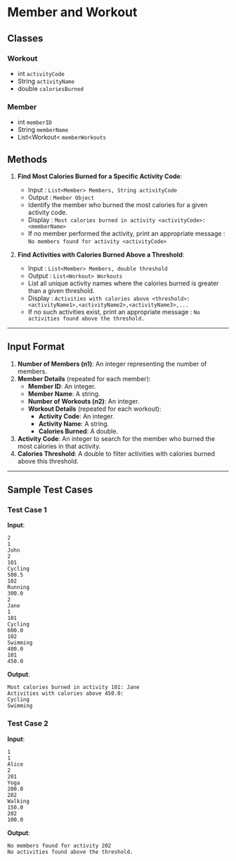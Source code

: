 # Member and Workout

## Classes

### Workout
 - int `activityCode`
 - String `activityName`
 - double `caloriesBurned` 

### Member
 - int `memberID`
 - String `memberName`
 - List&lt;Workout&lt; `memberWorkouts`


## Methods

1. **Find Most Calories Burned for a Specific Activity Code**:
   - Input : `List<Member> Members, String activityCode`
   - Output : `Member Object`
   - Identify the member who burned the most calories for a given activity code.
   - Display : `Most calories burned in activity <activityCode>: <memberName>`
   - If no member performed the activity, print an appropriate message : `No members found for activity <activityCode>`

2. **Find Activities with Calories Burned Above a Threshold**:
   - Input : `List<Member> Members, double threshold`
   - Output : `List<Workout> Workouts`
   - List all unique activity names where the calories burned is greater than a given threshold. 
   - Display : `Activities with calories above <threshold>: <activityName1>,<activityName2>,<activityName3>,...`
   - If no such activities exist, print an appropriate message : `No activities found above the threshold.`

---

## Input Format

1. **Number of Members (n1)**: An integer representing the number of members.
2. **Member Details** (repeated for each member):
   - **Member ID**: An integer.
   - **Member Name**: A string.
   - **Number of Workouts (n2)**: An integer.
   - **Workout Details** (repeated for each workout):
     - **Activity Code**: An integer.
     - **Activity Name**: A string.
     - **Calories Burned**: A double.
3. **Activity Code**: An integer to search for the member who burned the most calories in that activity.
4. **Calories Threshold**: A double to filter activities with calories burned above this threshold.

---

## Sample Test Cases

### Test Case 1
**Input**:
```
2
1
John
2
101
Cycling
500.5
102
Running
300.0
2
Jane
1
101
Cycling
600.0
102
Swimming
400.0
101
450.0
```
**Output**:
```
Most calories burned in activity 101: Jane
Activities with calories above 450.0:
Cycling
Swimming
```
### Test Case 2
**Input**:
```
1
1
Alice
2
201
Yoga
200.0
202
Walking
150.0
202
100.0
```
**Output**:
```
No members found for activity 202
No activities found above the threshold.
```
